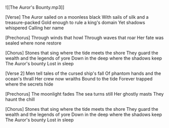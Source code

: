 ![[The Auror's Bounty.mp3]]

[Verse] 
The Auror sailed on a moonless black 
With sails of silk and a treasure-packed 
Gold enough to rule a king's domain 
Yet shadows whispered Calling her name 

[Prechorus] 
Through winds that howl 
Through waves that roar 
Her fate was sealed where none restore 

[Chorus] 
Stones that sing where the tide meets the shore 
They guard the wealth and the legends of yore 
Down in the deep where the shadows keep 
The Auror's bounty Lost in sleep 

[Verse 2] 
Men tell tales of the cursed ship's fall 
Of phantom hands and the ocean's thrall 
Her crew now wraiths 
Bound to the tide
Forever trapped where the secrets hide 

[Prechorus] 
The moonlight fades 
The sea turns still 
Her ghostly masts 
They haunt the chill 

[Chorus] 
Stones that sing where the tide meets the shore 
They guard the wealth and the legends of yore 
Down in the deep where the shadows keep 
The Auror's bounty Lost in sleep
